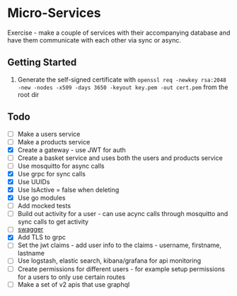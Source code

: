 # Micro-Services
Exercise - make a couple of services with their accompanying database and have them communicate with each other via sync or async.

## Getting Started
1. Generate the self-signed certificate with `openssl req -newkey rsa:2048 -new -nodes -x509 -days 3650 -keyout key.pem -out cert.pem` from the root dir

## Todo
- [ ] Make a users service
- [ ] Make a products service
- [x] Create a gateway - use JWT for auth
- [ ] Create a basket service and uses both the users and products service
- [ ] Use mosquitto for async calls
- [x] Use grpc for sync calls
- [x] Use UUIDs
- [x] Use IsActive = false when deleting
- [x] Use go modules
- [ ] Add mocked tests
- [ ] Build out activity for a user - can use acync calls through mosquitto and sync calls to get activity
- [ ] [swagger](https://github.com/go-swagger/go-swagger)
- [x] Add TLS to grpc
- [ ] Set the jwt claims - add user info to the claims - username, firstname, lastname
- [ ] Use logstash, elastic search, kibana/grafana for api monitoring
- [ ] Create permissions for different users - for example setup permissions for a users to only use certain routes
- [ ] Make a set of v2 apis that use graphql
